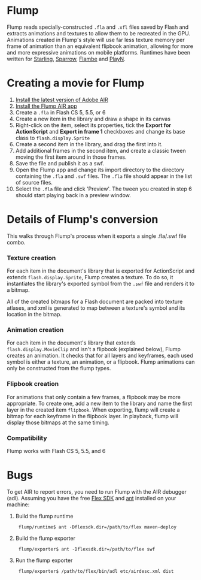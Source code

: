 # Flump

Flump reads specially-constructed `.fla` and `.xfl` files saved by Flash and extracts animations and
textures to allow them to be recreated in the GPU. Animations created in Flump's style will use far
less texture memory per frame of animation than an equivalent flipbook animation, allowing for more
and more expressive animations on mobile platforms. Runtimes have been written for [Starling],
[Sparrow], [Flambe] and [PlayN].

[Starling]: https://github.com/threerings/flump/tree/master/runtime
[Sparrow]: https://github.com/threerings/betwixt
[Flambe]: https://github.com/aduros/flambe
[PlayN]: https://github.com/threerings/tripleplay

# Creating a movie for Flump

1. [Install the latest version of Adobe AIR](http://get.adobe.com/air/)
1. [Install the Flump AIR app](https://github.com/downloads/threerings/flump/flump-exporter.air)
2. Create a `.fla` in Flash CS 5, 5.5, or 6
3. Create a new item in the library and draw a shape in its canvas
4. Right-click on the item, select its properties, tick the **Export for ActionScript** and **Export in frame 1** 
   checkboxes and change its base class to `flash.display.Sprite`
5. Create a second item in the library, and drag the first into it.
6. Add additional frames in the second item, and create a classic tween moving the first item around
   in those frames.
7. Save the file and publish it as a swf.
8. Open the Flump app and change its import directory to the directory containing the `.fla` and
   `.swf` files. The `.fla` file should appear in the list of source files.
9. Select the `.fla` file and click 'Preview'. The tween you created in step 6 should start playing
   back in a preview window.

# Details of Flump's conversion

This walks through Flump's process when it exports a single .fla/.swf file combo.

### Texture creation

For each item in the document's library that is exported for ActionScript and extends
`flash.display.Sprite`, Flump creates a texture. To do so, it instantiates the library's exported symbol from 
the `.swf` file and renders it to a bitmap.

All of the created bitmaps for a Flash document are packed into texture atlases, and xml is
generated to map between a texture's symbol and its location in the bitmap.

### Animation creation

For each item in the document's library that extends `flash.display.MovieClip` and isn't a flipbook (explained below), Flump creates an animation. It checks that for all layers and keyframes, each used symbol is either a texture, an animation, or a flipbook. Flump animations can only be constructed from the flump types.

### Flipbook creation

For animations that only contain a few frames, a flipbook may be more appropriate. To create one,
add a new item to the library and name the first layer in the created item `flipbook`. When
exporting, flump will create a bitmap for each keyframe in the flipbook layer. In playback, flump
will display those bitmaps at the same timing.

### Compatibility

Flump works with Flash CS 5, 5.5, and 6

# Bugs

To get AIR to report errors, you need to run Flump with the AIR debugger (adl).
Assuming you have the free [Flex SDK](http://www.adobe.com/devnet/flex/flex-sdk-download.html) and [ant](http://ant.apache.org/) installed on your machine:

1. Build the flump runtime

        flump/runtime$ ant -Dflexsdk.dir=/path/to/flex maven-deploy

2. Build the flump exporter

        flump/exporter$ ant -Dflexsdk.dir=/path/to/flex swf

3. Run the flump exporter

        flump/exporter$ /path/to/flex/bin/adl etc/airdesc.xml dist
